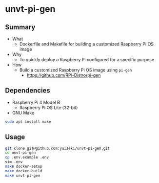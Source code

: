 # unvt-pi-gen

## Summary

- What
  - Dockerfile and Makefile for building a customized Raspberry Pi OS image
- Why
  - To quickly deploy a Raspberry Pi configured for a specific purpose
- How
  - Build a customized Raspberry Pi OS image using `pi-gen`
    - https://github.com/RPi-Distro/pi-gen

## Dependencies

- Raspberry Pi 4 Model B
  - Raspberry Pi OS Lite (32-bit)
- GNU Make

```bash
sudo apt install make
```

## Usage

```bash
git clone git@github.com:yuiseki/unvt-pi-gen.git
cd unvt-pi-gen
cp .env.example .env
vim .env
make docker-setup
make docker-build
make unvt-pi-gen
```
